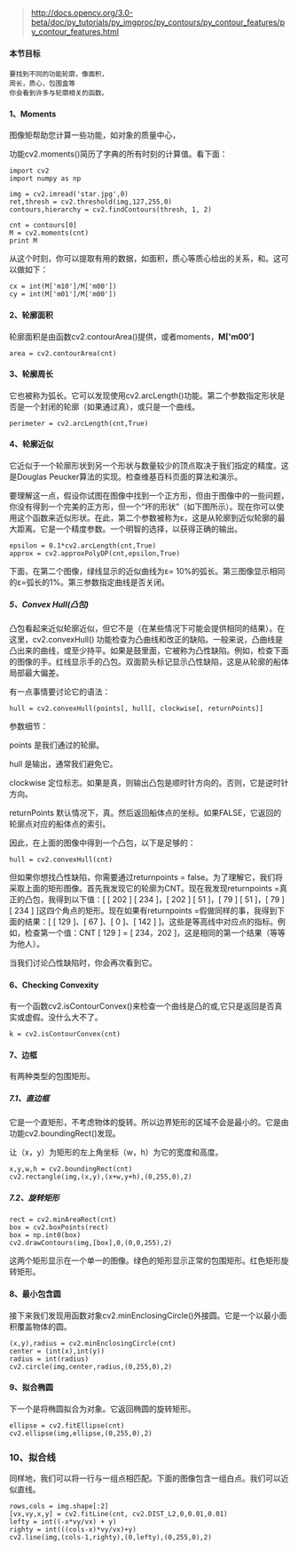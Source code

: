 
>http://docs.opencv.org/3.0-beta/doc/py_tutorials/py_imgproc/py_contours/py_contour_features/py_contour_features.html

#### 本节目标
```
要找到不同的功能轮廓，像面积，
周长，质心，包围盒等
你会看到许多与轮廓相关的函数。
```

#### 1、Moments

图像矩帮助您计算一些功能，如对象的质量中心，

功能cv2.moments()简历了字典的所有时刻的计算值。看下面：

```
import cv2
import numpy as np

img = cv2.imread('star.jpg',0)
ret,thresh = cv2.threshold(img,127,255,0)
contours,hierarchy = cv2.findContours(thresh, 1, 2)

cnt = contours[0]
M = cv2.moments(cnt)
print M
```

从这个时刻，你可以提取有用的数据，如面积，质心等质心给出的关系，和。这可以做如下：

```
cx = int(M['m10']/M['m00'])
cy = int(M['m01']/M['m00'])
```

#### 2、轮廓面积

轮廓面积是由函数cv2.contourArea()提供，或者moments，**M['m00']**

```
area = cv2.contourArea(cnt)
```

#### 3、轮廓周长

它也被称为弧长。它可以发现使用cv2.arcLength()功能。第二个参数指定形状是否是一个封闭的轮廓（如果通过真），或只是一个曲线。

```
perimeter = cv2.arcLength(cnt,True)
```

#### 4、轮廓近似

它近似于一个轮廓形状到另一个形状与数量较少的顶点取决于我们指定的精度。这是Douglas Peucker算法的实现。检查维基百科页面的算法和演示。


要理解这一点，假设你试图在图像中找到一个正方形，但由于图像中的一些问题，你没有得到一个完美的正方形，但一个“坏的形状”（如下图所示）。现在你可以使用这个函数来近似形状。在此，第二个参数被称为ε，这是从轮廓到近似轮廓的最大距离。它是一个精度参数。一个明智的选择，以获得正确的输出。

```
epsilon = 0.1*cv2.arcLength(cnt,True)
approx = cv2.approxPolyDP(cnt,epsilon,True)
```

下面，在第二个图像，绿线显示的近似曲线为ε= 10%的弧长。第三图像显示相同的ε=弧长的1%。第三参数指定曲线是否关闭。


##### 5、Convex Hull(凸包)

凸包看起来近似轮廓近似，但它不是（在某些情况下可能会提供相同的结果）。在这里，cv2.convexHull()  功能检查为凸曲线和改正的缺陷。一般来说，凸曲线是凸出来的曲线，或至少持平。如果是鼓里面，它被称为凸性缺陷。例如，检查下面的图像的手。红线显示手的凸包。双面箭头标记显示凸性缺陷，这是从轮廓的船体局部最大偏差。



有一点事情要讨论它的语法：
```
hull = cv2.convexHull(points[, hull[, clockwise[, returnPoints]]
```

参数细节：

points    是我们通过的轮廓。

hull      是输出，通常我们避免它。

clockwise 定位标志。如果是真，则输出凸包是顺时针方向的。否则，它是逆时针方向。

returnPoints 默认情况下，真。然后返回船体点的坐标。如果FALSE，它返回的轮廓点对应的船体点的索引。

因此，在上面的图像中得到一个凸包，以下是足够的：
```
hull = cv2.convexHull(cnt)
```

但如果你想找凸性缺陷，你需要通过returnpoints = false。为了理解它，我们将采取上面的矩形图像。首先我发现它的轮廓为CNT。现在我发现returnpoints =真正的凸包，我得到以下值：[ [ 202 ] [ 234 ]，[ 202 ] [ 51 ]，[ 79 ] [ 51 ]，[ 79 ] [ 234 ] ]这四个角点的矩形。现在如果有returnpoints =假做同样的事，我得到下面的结果：[ [ 129 ]、[ 67 ]、[ 0 ]、[ 142 ] ]。这些是等高线中对应点的指标。例如，检查第一个值：CNT [ 129 ] = [ 234，202 ]，这是相同的第一个结果（等等为他人）。

当我们讨论凸性缺陷时，你会再次看到它。


#### 6、Checking Convexity

有一个函数cv2.isContourConvex()来检查一个曲线是凸的或,它只是返回是否真实或虚假。没什么大不了。

```
k = cv2.isContourConvex(cnt)
```

#### 7、边框

有两种类型的包围矩形。

##### 7.1、直边框

它是一个直矩形，不考虑物体的旋转。所以边界矩形的区域不会是最小的。它是由功能cv2.boundingRect()发现。

让（x，y）为矩形的左上角坐标（w，h）为它的宽度和高度。

```
x,y,w,h = cv2.boundingRect(cnt)
cv2.rectangle(img,(x,y),(x+w,y+h),(0,255,0),2)
```

##### 7.2、旋转矩形

```
rect = cv2.minAreaRect(cnt)
box = cv2.boxPoints(rect)
box = np.int0(box)
cv2.drawContours(img,[box],0,(0,0,255),2)
```

这两个矩形显示在一个单一的图像。绿色的矩形显示正常的包围矩形。红色矩形旋转矩形。


#### 8、最小包含圆

接下来我们发现用函数对象cv2.minEnclosingCircle()外接圆。它是一个以最小面积覆盖物体的圆。

```
(x,y),radius = cv2.minEnclosingCircle(cnt)
center = (int(x),int(y))
radius = int(radius)
cv2.circle(img,center,radius,(0,255,0),2)
```

#### 9、拟合椭圆

下一个是将椭圆拟合为对象。它返回椭圆的旋转矩形。

```
ellipse = cv2.fitEllipse(cnt)
cv2.ellipse(img,ellipse,(0,255,0),2)
```

### 10、拟合线

同样地，我们可以将一行与一组点相匹配。下面的图像包含一组白点。我们可以近似直线。

```
rows,cols = img.shape[:2]
[vx,vy,x,y] = cv2.fitLine(cnt, cv2.DIST_L2,0,0.01,0.01)
lefty = int((-x*vy/vx) + y)
righty = int(((cols-x)*vy/vx)+y)
cv2.line(img,(cols-1,righty),(0,lefty),(0,255,0),2)
```






